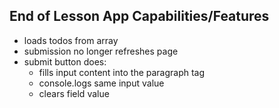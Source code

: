 ## End of Lesson App Capabilities/Features
- loads todos from array
- submission no longer refreshes page
- submit button does:
  - fills input content into the paragraph tag
  - console.logs same input value
  - clears field value
